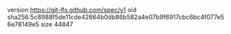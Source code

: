version https://git-lfs.github.com/spec/v1
oid sha256:5c8988f5de11cde42664b0db86b582a4e07b9f6917cbc6bc4f077e56e78149e5
size 44847
